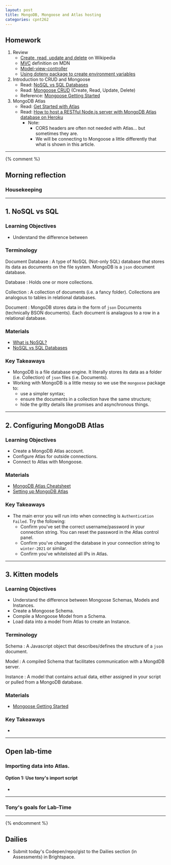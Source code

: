 ```yaml
---
layout: post
title: MongoDB, Mongoose and Atlas hosting
categories: cpnt262
---
```


## Homework
1. Review
    - [Create, read, update and delete](https://en.wikipedia.org/wiki/Create,_read,_update_and_delete) on Wikipedia
    - [MVC](https://developer.mozilla.org/en-US/docs/Glossary/MVC) definition on MDN
    - [Model-view-controller](https://en.wikipedia.org/wiki/Model%E2%80%93view%E2%80%93controller)
    - [Using dotenv package to create environment variables](https://medium.com/@thejasonfile/using-dotenv-package-to-create-environment-variables-33da4ac4ea8f)
2. Introduction to CRUD and Mongoose
    - Read: [NoSQL vs SQL Databases](https://www.mongodb.com/nosql-explained/nosql-vs-sql)
    - Read: [Mongoose CRUD](https://coursework.vschool.io/mongoose-crud/) (Create, Read, Update, Delete)
    - Reference: [Mongoose Getting Started](https://mongoosejs.com/docs/)
3. MongoDB Atlas
    - Read: [Get Started with Atlas](https://docs.atlas.mongodb.com/getting-started/)
    - Read: [How to host a RESTful Node.js server with MongoDB Atlas database on Heroku](https://dev.to/cpclark360/how-to-host-a-restful-node-js-server-with-mongodb-atlas-database-on-heroku-1opl)
        - Note:
            - CORS headers are often not needed with Atlas... but sometimes they are.
            - We will be connecting to Mongoose a little differently that what is shown in this article.

---
{% comment %}

## Morning reflection
### Housekeeping

---

## 1. NoSQL vs SQL
### Learning Objectives
- Understand the difference between 

### Terminology
Document Database
: A type of NoSQL (Not-only SQL) database that stores its data as documents on the file system. MongoDB is a `json` document database.

Database
: Holds one or more collections.

Collection
: A collection of documents (i.e. a fancy folder). Collections are analogous to tables in relational databases.

Document
: MongoDB stores data in the form of `json` Documents (technically BSON documents). Each document is analagous to a row in a relational database.

### Materials
- [What is NoSQL?](https://www.mongodb.com/nosql-explained)
- [NoSQL vs SQL Databases](https://www.mongodb.com/nosql-explained/nosql-vs-sql)

### Key Takeaways
- MongoDB is a file database engine. It literally stores its data as a folder (i.e. Collection) of `json` files (i.e. Documents).
- Working with MongoDB is a little messy so we use the `mongoose` package to:
  - use a simpler syntax;
  - ensure the documents in a collection have the same structure;
  - hide the gritty details like promises and asynchronous things.

---

## 2. Configuring MongoDB Atlas
### Learning Objectives
- Create a MongoDB Atlas account.
- Configure Atlas for outside connections.
- Connect to Atlas with Mongoose.

### Materials
- [MongoDB Atlas Cheatsheet](https://github.com/sait-wbdv/sample-code/tree/master/backend/mongoose)
- [Setting up MongoDB Atlas](https://github.com/sait-wbdv/sample-code/tree/master/backend/mongoose/1-atlas-getting-started)

### Key Takeaways
- The main error you will run into when connecting is `Authentication Failed`. Try the following:
  - Confirm you've set the correct username/password in your connection string. You can reset the password in the Atlas control panel.
  - Confirm you've changed the database in your connection string to `winter-2021` or similar.
  - Confirm you've whitelisted all IPs in Atlas. 

---

## 3. Kitten models
### Learning Objectives
- Understand the difference between Mongoose Schemas, Models and Instances.
- Create a Mongoose Schema.
- Compile a Mongoose Model from a Schema.
- Load data into a model from Atlas to create an Instance.

### Terminology
Schema
: A Javascript object that describes/defines the structure of a `json` document.

Model
: A compiled Schema that facilitates communication with a MongdDB server.

Instance
: A model that contains actual data, either assigned in your script or pulled from a MongoDB database.

### Materials
- [Mongoose Getting Started](https://mongoosejs.com/docs/)

### Key Takeaways
- 

---

## Open lab-time
### Importing data into Atlas.
#### Option 1: Use tony's import script
- []()

---

### Tony's goals for Lab-Time

---
{% endcomment %}

## Dailies
- Submit today's Codepen/repo/gist to the Dailies section (in Assessments) in Brightspace.